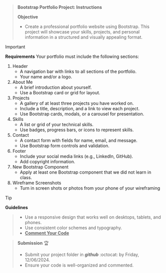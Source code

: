 >**Bootstrap Portfolio Project: Instructions** 
>
>**Objective**
>- Create a professional portfolio website using Bootstrap. This project will showcase your skills, projects, and personal information in a structured and visually appealing format.


> [!IMPORTANT]
>**Requirements**
>Your portfolio must include the following sections:
>1. Header
>    - A navigation bar with links to all sections of the portfolio.
>    - Your name and/or a logo.
>2. About Me
>    - A brief introduction about yourself.
>    - Use a Bootstrap card or grid for layout.
>3. Projects
>    - A gallery of at least three projects you have worked on.
>    - Include a title, description, and a link to view each project.
>    - Use Bootstrap cards, modals, or a carousel for presentation.
>4. Skills
>    - A list or grid of your technical skills.
>    - Use badges, progress bars, or icons to represent skills.
>5. Contact
>    - A contact form with fields for name, email, and message.
>    - Use Bootstrap form controls and validation.
>6. Footer
>    - Include your social media links (e.g., LinkedIn, GitHub).
>    - Add copyright information.
>7. New Bootstrap Component
>    - Apply at least one Bootstrap component that we did not learn in class.
>8. Wireframe Screenshots
>    - Turn in screen shots or photos from your phone of your wireframing


> [!TIP]
**Guidelines**
>- Use a responsive design that works well on desktops, tablets, and phones.
>- Use consistent color schemes and typography.
>- **<ins>Comment Your Code</ins>**


>**Submission** :trophy:
>- Submit your project folder in **_github_** :octocat: by Friday, 12/06/2024.
>- Ensure your code is well-organized and commented.
